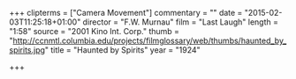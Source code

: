 +++
clipterms = ["Camera Movement"]
commentary = ""
date = "2015-02-03T11:25:18+01:00"
director = "F.W. Murnau"
film = "Last Laugh"
length = "1:58"
source = "2001 Kino Int. Corp."
thumb = "http://ccnmtl.columbia.edu/projects/filmglossary/web/thumbs/haunted_by_spirits.jpg"
title = "Haunted by Spirits"
year = "1924"

+++

